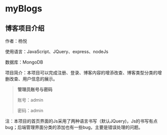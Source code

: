 # myBlogs
## 博客项目介绍

作者：杨悦

使用语言：JavaScript、JQuery、express、nodeJs

数据库：MongoDB

项目简介：本项目可以完成注册、登录、博客内容的增添改查、博客类型分类的增删改查、用户信息的展示。

> **管理员账号与密码**
>
> 账号：admin
>
> 密码：admin

注：本项目的首页界面的Js采用了两种语言书写（默认JQuery)，Js的书写有点bug；后端管理界面分类的添加也有一些bug，主要是错误处理的问题。
